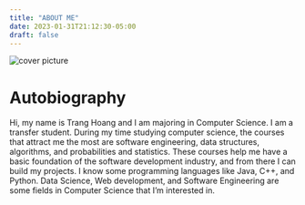 ```yaml
---
title: "ABOUT ME"
date: 2023-01-31T21:12:30-05:00
draft: false
---
```


![cover picture](D:/Junior_Year/Spring_Sem/Junior_Sem/myAnubisThemeSite/resources/_gen/images/cover_pic.png)
# Autobiography

Hi, my name is Trang Hoang and I am majoring in Computer Science. I am a transfer student. During my time studying computer science, the courses that attract me the most are software engineering, data structures, algorithms, and probabilities and statistics. These courses help me have a basic foundation of the software development industry, and from there I can build my projects. I know some programming languages like Java, C++, and Python. Data Science, Web development, and Software Engineering are some fields in Computer Science that I’m interested in.
